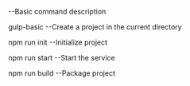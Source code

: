 --Basic command description

gulp-basic
--Create a project in the current directory

npm run init
--Initialize project

npm run start
--Start the service

npm run build
--Package project